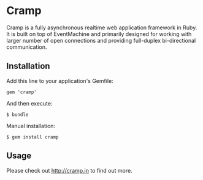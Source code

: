 # Cramp

Cramp is a fully asynchronous realtime web application framework in Ruby. It is built on top of EventMachine and primarily designed for working with larger number of open connections and providing full-duplex bi-directional communication.

## Installation

Add this line to your application's Gemfile:

    gem 'cramp'

And then execute:

    $ bundle

Manual installation:

    $ gem install cramp

## Usage

Please check out http://cramp.in to find out more.
